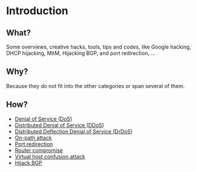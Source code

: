 # Introduction

## What?

Some overviews, creative hacks, tools, tips and codes, like Google hacking, DHCP hijacking, MitM, Hijacking BGP, and 
port redirection, ...

## Why?

Because they do not fit into the other categories or span several of them.

## How?

* [Denial of Service (DoS)](dos.md)
* [Distributed Denial of Service (DDoS)](ddos.md)
* [Distributed Deflection Denial of Service (DrDoS)](drdos.md)
* [On-path attack](mitm.md)
* [Port redirection](port-redirection.md)
* [Router compromise](router.md)
* [Virtual host confusion attack](host-confusion.md)
* [Hijack BGP](hijack-bgp.md)
